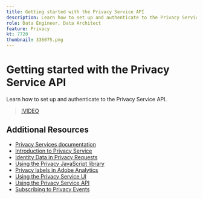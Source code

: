 ```yaml
---
title: Getting started with the Privacy Service API
description: Learn how to set up and authenticate to the Privacy Service API.
role: Data Engineer, Data Architect
feature: Privacy
kt: 7720
thumbnail: 336075.png
---
```


# Getting started with the Privacy Service API

Learn how to set up and authenticate to the Privacy Service API.

>[!VIDEO](https://video.tv.adobe.com/v/336075?quality=12&learn=on)

## Additional Resources

+ [Privacy Services documentation](https://experienceleague.adobe.com/docs/experience-platform/privacy/home.html)
+ [Introduction to Privacy Service](introduction-to-privacy-services.md)
+ [Identity Data in Privacy Requests](identity-data-in-privacy-requests.md)
+ [Using the Privacy JavaScript library](using-privacy-javascript-library.md)
+ [Privacy labels in Adobe Analytics](privacy-labels-in-adobe-analytics.md)
+ [Using the Privacy Service UI](using-privacy-services-ui.md)
+ [Using the Privacy Service API](using-the-privacy-service-api.md)
+ [Subscribing to Privacy Events](subscribe-to-privacy-events.md)